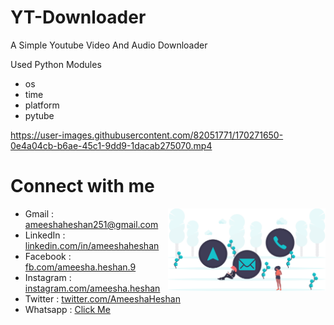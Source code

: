 # YT-Downloader

A Simple Youtube Video And Audio Downloader
 
 Used Python Modules
 
 - os
 - time
 - platform
 - pytube



https://user-images.githubusercontent.com/82051771/170271650-0e4a04cb-b6ae-45c1-9dd9-1dacab275070.mp4



# Connect with me
<img width="50%" align="right" alt="Induwara Uthsara's Contact Informations" src="https://github.com/ameeshaheshan/ameeshaheshan/blob/main/images/contact.svg" />

- Gmail     : [ameeshaheshan251@gmail.com](mailto:ameeshaheshan251@gmail.com)
- LinkedIn  : [linkedin.com/in/ameeshaheshan](https://www.linkedin.com/)
- Facebook  : [fb.com/ameesha.heshan.9](https://web.facebook.com/ameesha.heshan.9/)
- Instagram : [instagram.com/ameesha.heshan](https://www.instagram.com/ameesha.heshan)
- Twitter   : [twitter.com/AmeeshaHeshan](https://twitter.com/)
- Whatsapp  : [Click Me](https://wa.me/+94770599023/)
